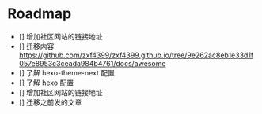 # Roadmap

- [] 增加社区网站的链接地址
- [] 迁移内容 <https://github.com/zxf4399/zxf4399.github.io/tree/9e262ac8eb1e33d1f057e8953c3ceada984b4761/docs/awesome>
- [] 了解 hexo-theme-next 配置
- [] 了解 hexo 配置
- [] 增加社区网站的链接地址
- [] 迁移之前发的文章
